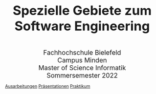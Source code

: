 

<div style="text-align: center; font-size: 3em; font-weight: bold; margin: 0px 0px 0px 0px">Spezielle Gebiete zum Software Engineering</div>
 

<div style="text-align: center; font-size: 1.5em;margin: 50px 0px 0px 0px">
	Fachhochschule Bielefeld<br> 
	Campus Minden<br>
	Master of Science Informatik<br>
	Sommersemester 2022<br>
</div>

[Ausarbeitungen](index)
[Präsentationen](https://mwithoeft.github.io/SGSE22/presentations.html)
[Praktikum](praktikum/praktikum)
